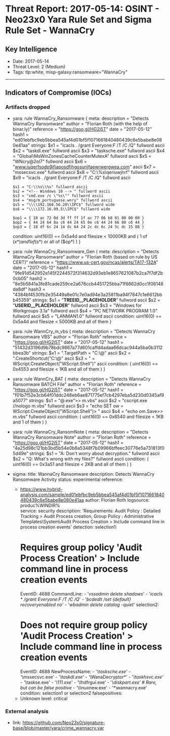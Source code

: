 # Threat Report: 2017-05-14: OSINT - Neo23x0 Yara Rule Set and Sigma Rule Set - WannaCry


## Key Intelligence
* Date: 2017-05-14
* Threat Level: 2 (Medium)
* Tags: tlp:white, misp-galaxy:ransomware="WannaCry"

---

## Indicators of Compromise (IOCs)
### Artifacts dropped
* yara: rule WannaCry_Ransomware {
   meta:
      description = "Detects WannaCry Ransomware"
      author = "Florian Roth (with the help of binar.ly)"
      reference = "https://goo.gl/HG2j5T"
      date = "2017-05-12"
      hash1 = "ed01ebfbc9eb5bbea545af4d01bf5f1071661840480439c6e5babe8e080e41aa"
   strings:
      $x1 = "icacls . /grant Everyone:F /T /C /Q" fullword ascii
      $x2 = "taskdl.exe" fullword ascii
      $x3 = "tasksche.exe" fullword ascii
      $x4 = "Global\\MsWinZonesCacheCounterMutexA" fullword ascii
      $x5 = "WNcry@2ol7" fullword ascii
      $x6 = "www.iuqerfsodp9ifjaposdfjhgosurijfaewrwergwea.com" ascii
      $x7 = "mssecsvc.exe" fullword ascii
      $x8 = "C:\\%s\\qeriuwjhrf" fullword ascii
      $x9 = "icacls . /grant Everyone:F /T /C /Q" fullword ascii

      $s1 = "C:\\%s\\%s" fullword ascii
      $s2 = "<!-- Windows 10 --> " fullword ascii
      $s3 = "cmd.exe /c \"%s\"" fullword ascii
      $s4 = "msg/m_portuguese.wnry" fullword ascii
      $s5 = "\\\\192.168.56.20\\IPC$" fullword wide
      $s6 = "\\\\172.16.99.5\\IPC$" fullword wide

      $op1 = { 10 ac 72 0d 3d ff ff 1f ac 77 06 b8 01 00 00 00 }
      $op2 = { 44 24 64 8a c6 44 24 65 0e c6 44 24 66 80 c6 44 }
      $op3 = { 18 df 6c 24 14 dc 64 24 2c dc 6c 24 5c dc 15 88 }
   condition:
      uint16(0) == 0x5a4d and filesize < 10000KB and ( 1 of ($x*) and 1 of ($s*) or all of ($op*) )
}
* yara: rule WannaCry_Ransomware_Gen {
   meta:
      description = "Detects WannaCry Ransomware"
      author = "Florian Roth (based on rule by US CERT)"
      reference = "https://www.us-cert.gov/ncas/alerts/TA17-132A"
      date = "2017-05-12"
      hash1 = "9fe91d542952e145f2244572f314632d93eb1e8657621087b2ca7f7df2b0cb05"
      hash2 = "8e5b5841a3fe81cade259ce2a678ccb4451725bba71f6662d0cc1f08148da8df"
      hash3 = "4384bf4530fb2e35449a8e01c7e0ad94e3a25811ba94f7847c1e6612bbb45359"
   strings:
      $s1 = "__TREEID__PLACEHOLDER__" fullword ascii
      $s2 = "__USERID__PLACEHOLDER__" fullword ascii
      $s3 = "Windows for Workgroups 3.1a" fullword ascii
      $s4 = "PC NETWORK PROGRAM 1.0" fullword ascii
      $s5 = "LANMAN1.0" fullword ascii
   condition:
      uint16(0) == 0x5a4d and filesize < 5000KB and all of them
}
* yara: rule WannCry_m_vbs {
   meta:
      description = "Detects WannaCry Ransomware VBS"
      author = "Florian Roth"
      reference = "https://goo.gl/HG2j5T"
      date = "2017-05-12"
      hash1 = "51432d3196d9b78bdc9867a77d601caffd4adaa66dcac944a5ba0b3112bbea3b"
   strings:
      $x1 = ".TargetPath = \"C:\\@" ascii
      $x2 = ".CreateShortcut(\"C:\\@" ascii
      $s3 = " = WScript.CreateObject(\"WScript.Shell\")" ascii
   condition:
      ( uint16(0) == 0x4553 and filesize < 1KB and all of them )
}
* yara: rule WannCry_BAT {
   meta:
      description = "Detects WannaCry Ransomware BATCH File"
      author = "Florian Roth"
      reference = "https://goo.gl/HG2j5T"
      date = "2017-05-12"
      hash1 = "f01b7f52e3cb64f01ddc248eb6ae871775ef7cb4297eba5d230d0345af9a5077"
   strings:
      $s1 = "@.exe\">> m.vbs" ascii
      $s2 = "cscript.exe //nologo m.vbs" fullword ascii
      $s3 = "echo SET ow = WScript.CreateObject(\"WScript.Shell\")> " ascii
      $s4 = "echo om.Save>> m.vbs" fullword ascii
   condition:
      ( uint16(0) == 0x6540 and filesize < 1KB and 1 of them )
}
* yara: rule WannaCry_RansomNote {
   meta:
      description = "Detects WannaCry Ransomware Note"
      author = "Florian Roth"
      reference = "https://goo.gl/HG2j5T"
      date = "2017-05-12"
      hash1 = "4a25d98c121bb3bd5b54e0b6a5348f7b09966bffeec30776e5a731813f05d49e"
   strings:
      $s1 = "A:  Don't worry about decryption." fullword ascii
      $s2 = "Q:  What's wrong with my files?" fullword ascii
   condition:
      ( uint16(0) == 0x3a51 and filesize < 2KB and all of them )
}
* sigma: title: WannaCry Ransomware 
description: Detects WannaCry Ransomware Activity
status: experimental
reference: 
    - https://www.hybrid-analysis.com/sample/ed01ebfbc9eb5bbea545af4d01bf5f1071661840480439c6e5babe8e080e41aa
author: Florian Roth
logsource:
    produc%WINDIR%\
    service: security
    description: 'Requirements: Audit Policy : Detailed Tracking > Audit Process creation, Group Policy : Administrative Templates\System\Audit Process Creation > Include command line in process creation events'
detection:
    selection1:
        # Requires group policy 'Audit Process Creation' > Include command line in process creation events
        EventID: 4688
        CommandLine:
            - '*vssadmin delete shadows*'
            - '*icacls * /grant Everyone:F /T /C /Q*'
            - '*bcdedit /set {default} recoveryenabled no*'
            - '*wbadmin delete catalog -quiet*'
    selection2:
        # Does not require group policy 'Audit Process Creation' > Include command line in process creation events
        EventID: 4688
        NewProcessName:
            - '*\tasksche.exe'
            - '*\mssecsvc.exe'
            - '*\taskdl.exe'
            - '*\WanaDecryptor*'
            - '*\taskhsvc.exe'
            - '*\taskse.exe'
            - '*\111.exe'
            - '*\lhdfrgui.exe'
            - '*\diskpart.exe'  # Rare, but can be false positive
            - '*\linuxnew.exe'
            - '*\wannacry.exe'
    condition: selection1 or selection2
falsepositives: 
    - Unknown
level: critical

### External analysis
* link: https://github.com/Neo23x0/signature-base/blob/master/yara/crime_wannacry.yar
